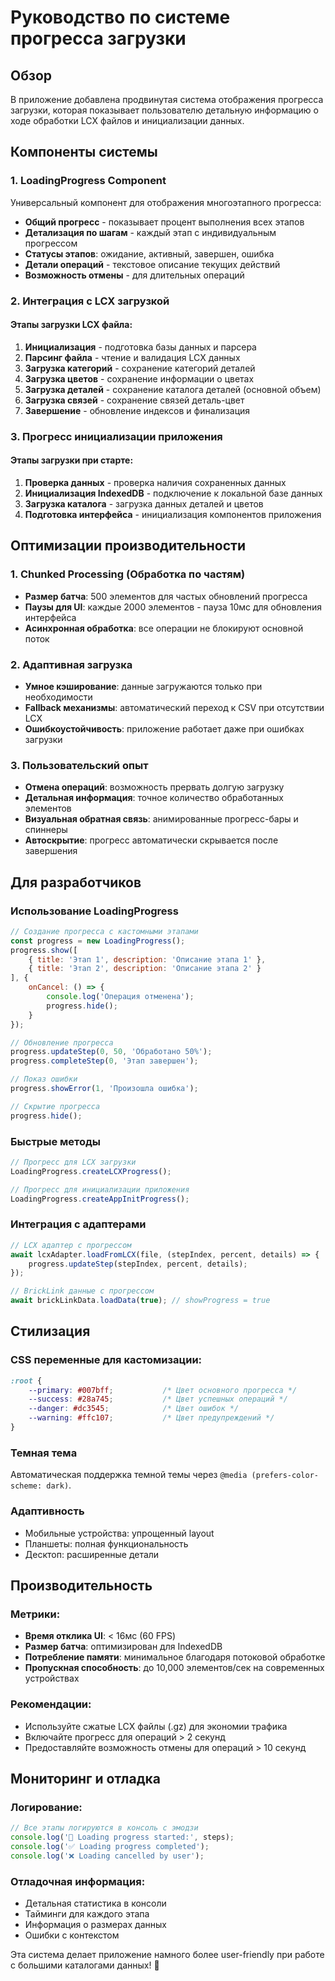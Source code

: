 # Руководство по системе прогресса загрузки

## Обзор

В приложение добавлена продвинутая система отображения прогресса загрузки, которая показывает пользователю детальную информацию о ходе обработки LCX файлов и инициализации данных.

## Компоненты системы

### 1. LoadingProgress Component

Универсальный компонент для отображения многоэтапного прогресса:

- **Общий прогресс** - показывает процент выполнения всех этапов
- **Детализация по шагам** - каждый этап с индивидуальным прогрессом
- **Статусы этапов**: ожидание, активный, завершен, ошибка
- **Детали операций** - текстовое описание текущих действий
- **Возможность отмены** - для длительных операций

### 2. Интеграция с LCX загрузкой

#### Этапы загрузки LCX файла:
1. **Инициализация** - подготовка базы данных и парсера
2. **Парсинг файла** - чтение и валидация LCX данных  
3. **Загрузка категорий** - сохранение категорий деталей
4. **Загрузка цветов** - сохранение информации о цветах
5. **Загрузка деталей** - сохранение каталога деталей (основной объем)
6. **Загрузка связей** - сохранение связей деталь-цвет
7. **Завершение** - обновление индексов и финализация

### 3. Прогресс инициализации приложения

#### Этапы загрузки при старте:
1. **Проверка данных** - проверка наличия сохраненных данных
2. **Инициализация IndexedDB** - подключение к локальной базе данных
3. **Загрузка каталога** - загрузка данных деталей и цветов
4. **Подготовка интерфейса** - инициализация компонентов приложения

## Оптимизации производительности

### 1. Chunked Processing (Обработка по частям)

- **Размер батча**: 500 элементов для частых обновлений прогресса
- **Паузы для UI**: каждые 2000 элементов - пауза 10мс для обновления интерфейса
- **Асинхронная обработка**: все операции не блокируют основной поток

### 2. Адаптивная загрузка

- **Умное кэширование**: данные загружаются только при необходимости
- **Fallback механизмы**: автоматический переход к CSV при отсутствии LCX
- **Ошибкоустойчивость**: приложение работает даже при ошибках загрузки

### 3. Пользовательский опыт

- **Отмена операций**: возможность прервать долгую загрузку
- **Детальная информация**: точное количество обработанных элементов
- **Визуальная обратная связь**: анимированные прогресс-бары и спиннеры
- **Автоскрытие**: прогресс автоматически скрывается после завершения

## Для разработчиков

### Использование LoadingProgress

```javascript
// Создание прогресса с кастомными этапами
const progress = new LoadingProgress();
progress.show([
    { title: 'Этап 1', description: 'Описание этапа 1' },
    { title: 'Этап 2', description: 'Описание этапа 2' }
], {
    onCancel: () => {
        console.log('Операция отменена');
        progress.hide();
    }
});

// Обновление прогресса
progress.updateStep(0, 50, 'Обработано 50%');
progress.completeStep(0, 'Этап завершен');

// Показ ошибки
progress.showError(1, 'Произошла ошибка');

// Скрытие прогресса
progress.hide();
```

### Быстрые методы

```javascript
// Прогресс для LCX загрузки
LoadingProgress.createLCXProgress();

// Прогресс для инициализации приложения  
LoadingProgress.createAppInitProgress();
```

### Интеграция с адаптерами

```javascript
// LCX адаптер с прогрессом
await lcxAdapter.loadFromLCX(file, (stepIndex, percent, details) => {
    progress.updateStep(stepIndex, percent, details);
});

// BrickLink данные с прогрессом
await brickLinkData.loadData(true); // showProgress = true
```

## Стилизация

### CSS переменные для кастомизации:
```css
:root {
    --primary: #007bff;           /* Цвет основного прогресса */
    --success: #28a745;           /* Цвет успешных операций */
    --danger: #dc3545;            /* Цвет ошибок */
    --warning: #ffc107;           /* Цвет предупреждений */
}
```

### Темная тема
Автоматическая поддержка темной темы через `@media (prefers-color-scheme: dark)`.

### Адаптивность
- Мобильные устройства: упрощенный layout
- Планшеты: полная функциональность
- Десктоп: расширенные детали

## Производительность

### Метрики:
- **Время отклика UI**: < 16мс (60 FPS)
- **Размер батча**: оптимизирован для IndexedDB
- **Потребление памяти**: минимальное благодаря потоковой обработке
- **Пропускная способность**: до 10,000 элементов/сек на современных устройствах

### Рекомендации:
- Используйте сжатые LCX файлы (.gz) для экономии трафика
- Включайте прогресс для операций > 2 секунд
- Предоставляйте возможность отмены для операций > 10 секунд

## Мониторинг и отладка

### Логирование:
```javascript
// Все этапы логируются в консоль с эмодзи
console.log('🔄 Loading progress started:', steps);
console.log('✅ Loading progress completed');
console.log('❌ Loading cancelled by user');
```

### Отладочная информация:
- Детальная статистика в консоли
- Тайминги для каждого этапа
- Информация о размерах данных
- Ошибки с контекстом

Эта система делает приложение намного более user-friendly при работе с большими каталогами данных! 🚀
